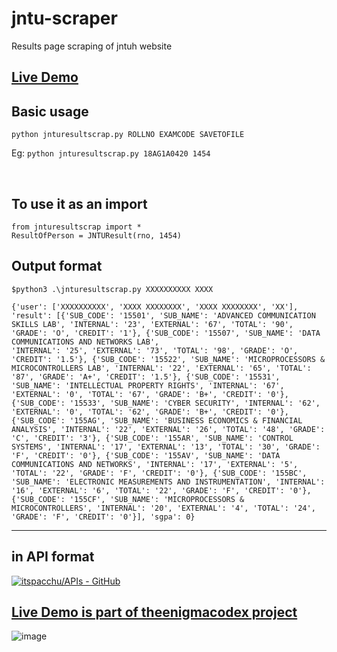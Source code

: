 # jntu-scraper
Results page scraping of jntuh website

## [Live Demo](https://enigmahubace.herokuapp.com/results)

## Basic usage
 
```python jnturesultscrap.py ROLLNO EXAMCODE SAVETOFILE``` 

Eg: ```python jnturesultscrap.py 18AG1A0420 1454``` 


<br>

## To use it as an import
```
from jnturesultscrap import *
ResultOfPerson = JNTUResult(rno, 1454)
```

## Output format
```
$python3 .\jnturesultscrap.py XXXXXXXXXX XXXX

{'user': ['XXXXXXXXXX', 'XXXX XXXXXXXX', 'XXXX XXXXXXXX', 'XX'], 'result': [{'SUB_CODE': '15501', 'SUB_NAME': 'ADVANCED COMMUNICATION SKILLS LAB', 'INTERNAL': '23', 'EXTERNAL': '67', 'TOTAL': '90', 'GRADE': 'O', 'CREDIT': '1'}, {'SUB_CODE': '15507', 'SUB_NAME': 'DATA COMMUNICATIONS AND NETWORKS LAB', 
'INTERNAL': '25', 'EXTERNAL': '73', 'TOTAL': '98', 'GRADE': 'O', 'CREDIT': '1.5'}, {'SUB_CODE': '15522', 'SUB_NAME': 'MICROPROCESSORS & MICROCONTROLLERS LAB', 'INTERNAL': '22', 'EXTERNAL': '65', 'TOTAL': '87', 'GRADE': 'A+', 'CREDIT': '1.5'}, {'SUB_CODE': '15531', 'SUB_NAME': 'INTELLECTUAL PROPERTY RIGHTS', 'INTERNAL': '67', 'EXTERNAL': '0', 'TOTAL': '67', 'GRADE': 'B+', 'CREDIT': '0'}, {'SUB_CODE': '15533', 'SUB_NAME': 'CYBER SECURITY', 'INTERNAL': '62', 'EXTERNAL': '0', 'TOTAL': '62', 'GRADE': 'B+', 'CREDIT': '0'}, {'SUB_CODE': '155AG', 'SUB_NAME': 'BUSINESS ECONOMICS & FINANCIAL ANALYSIS', 'INTERNAL': '22', 'EXTERNAL': '26', 'TOTAL': '48', 'GRADE': 'C', 'CREDIT': '3'}, {'SUB_CODE': '155AR', 'SUB_NAME': 'CONTROL SYSTEMS', 'INTERNAL': '17', 'EXTERNAL': '13', 'TOTAL': '30', 'GRADE': 'F', 'CREDIT': '0'}, {'SUB_CODE': '155AV', 'SUB_NAME': 'DATA COMMUNICATIONS AND NETWORKS', 'INTERNAL': '17', 'EXTERNAL': '5', 'TOTAL': '22', 'GRADE': 'F', 'CREDIT': '0'}, {'SUB_CODE': '155BC', 'SUB_NAME': 'ELECTRONIC MEASUREMENTS AND INSTRUMENTATION', 'INTERNAL': '16', 'EXTERNAL': '6', 'TOTAL': '22', 'GRADE': 'F', 'CREDIT': '0'}, {'SUB_CODE': '155CF', 'SUB_NAME': 'MICROPROCESSORS & MICROCONTROLLERS', 'INTERNAL': '20', 'EXTERNAL': '4', 'TOTAL': '24', 'GRADE': 'F', 'CREDIT': '0'}], 'sgpa': 0}
```

---


## in API format
[![itspacchu/APIs - GitHub](https://gh-card.dev/repos/itspacchu/APIs.svg)](https://github.com/itspacchu/APIs)
<br>

## [Live Demo is part of theenigmacodex project ](https://enigmahubace.herokuapp.com/results)

![image](https://user-images.githubusercontent.com/37984032/145569263-732a4481-f4ed-44f4-9f43-315d8b0b7823.png)
